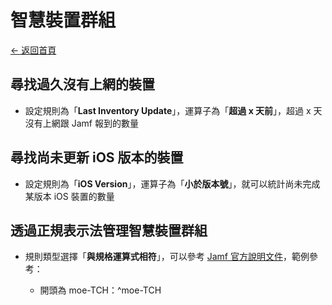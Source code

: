 # 智慧裝置群組

[← 返回首頁](../)

## 尋找過久沒有上網的裝置

* 設定規則為「**Last Inventory Update**」，運算子為「**超過 x 天前**」，超過 x 天沒有上網跟 Jamf 報到的數量

## 尋找尚未更新 iOS 版本的裝置

* 設定規則為「**iOS Version**」，運算子為「**小於版本號**」，就可以統計尚未完成某版本 iOS 裝置的數量

## 透過正規表示法管理智慧裝置群組

* 規則類型選擇「**與規格運算式相符**」，可以參考 [Jamf 官方說明文件](https://learn.jamf.com/zh-TW/bundle/technical-articles/page/Using_Regex_with_Smart_Groups_and_Advanced_Searches.html)，範例參考：

  * 開頭為 moe-TCH：^moe-TCH
